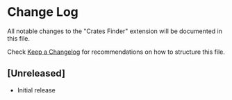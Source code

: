 # Change Log

All notable changes to the "Crates Finder" extension will be documented in this file.

Check [Keep a Changelog](http://keepachangelog.com/) for recommendations on how to structure this file.

## [Unreleased]

- Initial release